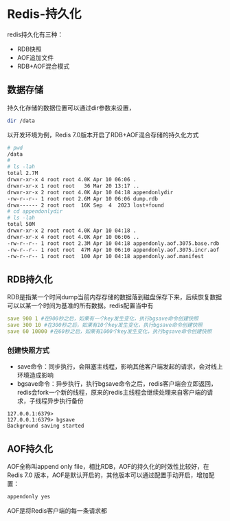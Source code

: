 # Redis-持久化

redis持久化有三种：

- RDB快照
- AOF追加文件
- RDB+AOF混合模式

## 数据存储

持久化存储的数据位置可以通过dir参数来设置，

```bash
dir /data
```

以开发环境为例，Redis 7.0版本开启了RDB+AOF混合存储的持久化方式

```bash
# pwd
/data
#
# ls -lah
total 2.7M
drwxr-xr-x 4 root root 4.0K Apr 10 06:06 .
drwxr-xr-x 1 root root   36 Mar 20 13:17 ..
drwxr-xr-x 2 root root 4.0K Apr 10 04:18 appendonlydir
-rw-r--r-- 1 root root 2.6M Apr 10 06:06 dump.rdb
drwx------ 2 root root  16K Sep  4  2023 lost+found
# cd appendonlydir
# ls -lah
total 50M
drwxr-xr-x 2 root root 4.0K Apr 10 04:18 .
drwxr-xr-x 4 root root 4.0K Apr 10 06:06 ..
-rw-r--r-- 1 root root 2.3M Apr 10 04:18 appendonly.aof.3075.base.rdb
-rw-r--r-- 1 root root  47M Apr 10 06:10 appendonly.aof.3075.incr.aof
-rw-r--r-- 1 root root  100 Apr 10 04:18 appendonly.aof.manifest
```

## RDB持久化

RDB是指某一个时间dump当前内存存储的数据落到磁盘保存下来，后续恢复数据可以以某一个时间为基准的所有数据。redis配置当中有

```yaml
save 900 1 #在900秒之后，如果有一个key发生变化，执行bgsave命令创建快照
save 300 10 #在300秒之后，如果有10个key发生变化，执行bgsave命令创建快照
save 60 10000 #在60秒之后，如果有1000个key发生变化，执行bgsave命令创建快照
```

### 创建快照方式

- save命令：同步执行，会阻塞主线程，影响其他客户端发起的请求，会对线上环境造成影响
- bgsave命令：异步执行，执行bgsave命令之后，redis客户端会立即返回，redis会fork一个新的线程，原来的redis主线程会继续处理来自客户端的请求，子线程异步执行备份

```
127.0.0.1:6379>
127.0.0.1:6379> bgsave
Background saving started
```

## AOF持久化

AOF全称叫append only file，相比RDB，AOF的持久化的时效性比较好，在Redis 7.0 版本，AOF是默认开启的，其他版本可以通过配置手动开启，增加配置：

```bash
appendonly yes
```

AOF是将Redis客户端的每一条请求都